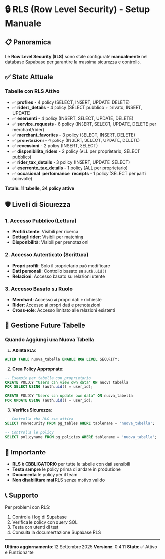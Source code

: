 # 🔒 RLS (Row Level Security) - Setup Manuale

## 📋 Panoramica

Le **Row Level Security (RLS)** sono state configurate **manualmente** nel database Supabase per garantire la massima sicurezza e controllo.

## ✅ Stato Attuale

### Tabelle con RLS Attivo

- ✅ **profiles** - 4 policy (SELECT, INSERT, UPDATE, DELETE)
- ✅ **riders_details** - 4 policy (SELECT pubblico + privato, INSERT, UPDATE)
- ✅ **esercenti** - 4 policy (INSERT, SELECT, UPDATE, DELETE)
- ✅ **service_requests** - 6 policy (INSERT, SELECT, UPDATE, DELETE per merchant/rider)
- ✅ **merchant_favorites** - 3 policy (SELECT, INSERT, DELETE)
- ✅ **prenotazioni** - 4 policy (INSERT, SELECT, UPDATE, DELETE)
- ✅ **recensioni** - 2 policy (INSERT, SELECT)
- ✅ **disponibilita_riders** - 2 policy (ALL per proprietario, SELECT pubblico)
- ✅ **rider_tax_details** - 3 policy (INSERT, UPDATE, SELECT)
- ✅ **esercente_tax_details** - 1 policy (ALL per proprietario)
- ✅ **occasional_performance_receipts** - 1 policy (SELECT per parti coinvolte)

**Totale: 11 tabelle, 34 policy attive**

## 🛡️ Livelli di Sicurezza

### 1. Accesso Pubblico (Lettura)

- **Profili utente**: Visibili per ricerca
- **Dettagli rider**: Visibili per matching
- **Disponibilità**: Visibili per prenotazioni

### 2. Accesso Autenticato (Scrittura)

- **Propri profili**: Solo il proprietario può modificare
- **Dati personali**: Controllo basato su `auth.uid()`
- **Relazioni**: Accesso basato su relazioni utente

### 3. Accesso Basato su Ruolo

- **Merchant**: Accesso ai propri dati e richieste
- **Rider**: Accesso ai propri dati e prenotazioni
- **Cross-role**: Accesso limitato alle relazioni esistenti

## 🔧 Gestione Future Tabelle

### Quando Aggiungi una Nuova Tabella

1. **Abilita RLS**:

```sql
ALTER TABLE nuova_tabella ENABLE ROW LEVEL SECURITY;
```

2. **Crea Policy Appropriate**:

```sql
-- Esempio per tabella con proprietario
CREATE POLICY "Users can view own data" ON nuova_tabella
FOR SELECT USING (auth.uid() = user_id);

CREATE POLICY "Users can update own data" ON nuova_tabella
FOR UPDATE USING (auth.uid() = user_id);
```

3. **Verifica Sicurezza**:

```sql
-- Controlla che RLS sia attivo
SELECT rowsecurity FROM pg_tables WHERE tablename = 'nuova_tabella';

-- Controlla le policy
SELECT policyname FROM pg_policies WHERE tablename = 'nuova_tabella';
```

## 🚨 Importante

- **RLS è OBBLIGATORIO** per tutte le tabelle con dati sensibili
- **Testa sempre** le policy prima di andare in produzione
- **Documenta** le policy per il team
- **Non disabilitare mai** RLS senza motivo valido

## 📞 Supporto

Per problemi con RLS:

1. Controlla i log di Supabase
2. Verifica le policy con query SQL
3. Testa con utenti di test
4. Consulta la documentazione Supabase RLS

---

**Ultimo aggiornamento**: 12 Settembre 2025
**Versione**: 0.4.11
**Stato**: ✅ Attivo e Funzionante
